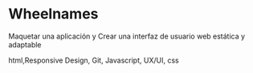 # Wheelnames
Maquetar una aplicación y Crear una interfaz de usuario web estática y adaptable

html,Responsive Design, Git, Javascript, UX/UI, css
